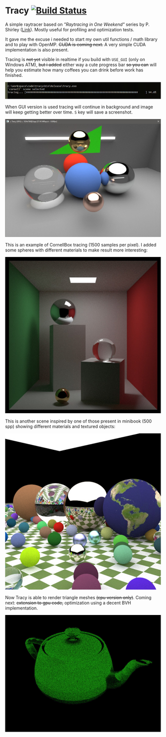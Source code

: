 # Tracy [![Build Status](https://travis-ci.org/carcass82/tracy.svg?branch=master)](https://travis-ci.org/carcass82/tracy)


A simple raytracer based on *"Raytracing in One Weekend"* series by P. Shirley ([Link](https://www.amazon.com/dp/B01B5AODD8)).
Mostly useful for profiling and optimization tests.

It gave me the excuse i needed to start my own util functions / math library and to play with OpenMP. ~~CUDA is coming next.~~ A very simple CUDA implementation is also present.


Tracing is ~~not yet~~ visible in realtime if you build with ``USE_GUI`` (only on Windows ATM), ~~but i added~~ either way a cute progress bar ~~so you can~~ will help you estimate how many coffees you can drink before work has finished.

![tracing](doc/cmd.jpg)


When GUI version is used tracing will continue in background and image will keep getting better over time. ``S`` key will save a screenshot.

![proggui](doc/gui.jpg)

This is an example of CornellBox tracing (1500 samples per pixel). I added some spheres with different
materials to make result more interesting:

![cornell](doc/output.jpg)


This is another scene inspired by one of those present in minibook (500 spp) showing different materials and textured objects:

![random](doc/output2.jpg)


Now Tracy is able to render triangle meshes ~~(cpu version only)~~. Coming next: ~~extension to gpu code,~~ optimization using a decent BVH implementation.

![triangles](doc/output3.jpg)


